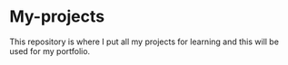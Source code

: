 # My-projects
This repository is where I put all my projects for learning and this will be used for my portfolio.
